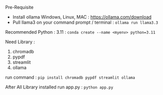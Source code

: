 Pre-Requisite
- Install ollama Windows, Linux, MAC : https://ollama.com/download
- Pull llama3 on your command prompt / terminal : ```ollama run llama3.3```

Recommended Python : 3.11 : ```conda create --name <myenv> python=3.11```

Need Library : 
1. chromadb
2. pypdf
3. streamlit
4. ollama

run command : ```pip install chromadb pypdf streamlit ollama```

After All Library installed run app.py : ```python app.py```

